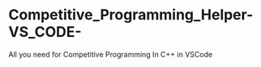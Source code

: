 # Competitive_Programming_Helper-VS_CODE-
All you need for Competitive Programming In C++ in VSCode
